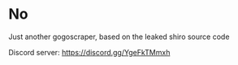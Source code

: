 # No
Just another gogoscraper, based on the leaked shiro source code

Discord server: https://discord.gg/YgeFkTMmxh
